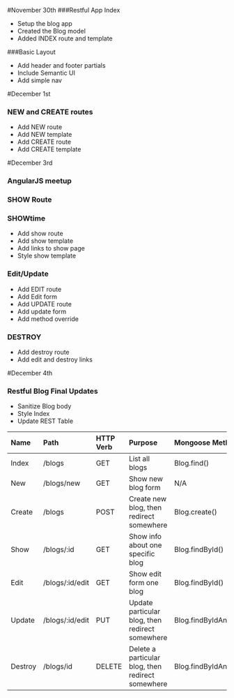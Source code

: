 #November 30th
###Restful App Index
+ Setup the blog app
+ Created the Blog model
+ Added INDEX route and template

###Basic Layout
+ Add header and footer partials
+ Include Semantic UI
+ Add simple nav

#December 1st
### NEW and CREATE routes
+ Add NEW route
+ Add NEW template
+ Add CREATE route
+ Add CREATE template

#December 3rd
### AngularJS meetup
### SHOW Route
### SHOWtime
+ Add show route
+ Add show template
+ Add links to show page
+ Style show template

### Edit/Update
+ Add EDIT route
+ Add Edit form
+ Add UPDATE route
+ Add update form
+ Add method override

### DESTROY
+ Add destroy route
+ Add edit and destroy links

#December 4th
### Restful Blog Final Updates
+ Sanitize Blog body
+ Style Index
+ Update REST Table

Name|Path|HTTP Verb|Purpose|Mongoose Method
:---|:---|:---|:---|:---|
Index|/blogs|GET|List all blogs|Blog.find()
New| /blogs/new|GET|Show new blog form|N/A
Create|/blogs|POST|Create new blog, then redirect somewhere|Blog.create()
Show| /blogs/:id|GET|Show info about one specific blog|Blog.findById()
Edit|/blogs/:id/edit|GET|Show edit form one blog|Blog.findById()
Update|/blogs/:id/edit|PUT|Update particular blog, then redirect somewhere|Blog.findByIdAndUpdate()
Destroy|/blogs/id|DELETE|Delete a particular blog, then redirect somewhere|Blog.findByIdAndRemove()

